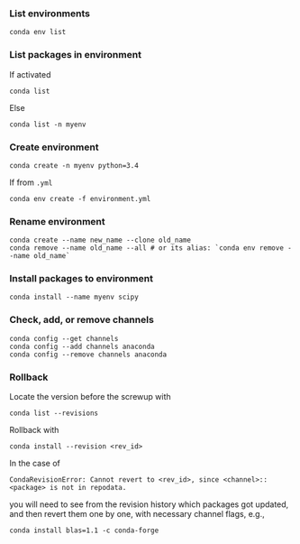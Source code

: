 ### List environments

```
conda env list
```


### List packages in environment

If activated

```
conda list
```

Else

```
conda list -n myenv
```


### Create environment

```
conda create -n myenv python=3.4
```

If from `.yml`

```
conda env create -f environment.yml
```


### Rename environment

```
conda create --name new_name --clone old_name
conda remove --name old_name --all # or its alias: `conda env remove --name old_name`
```


### Install packages to environment

```
conda install --name myenv scipy
```


### Check, add, or remove channels

```
conda config --get channels
conda config --add channels anaconda
conda config --remove channels anaconda
```


### Rollback

Locate the version before the screwup with

```
conda list --revisions
```

Rollback with

```
conda install --revision <rev_id>
```

In the case of

```
CondaRevisionError: Cannot revert to <rev_id>, since <channel>::<package> is not in repodata.
```

you will need to see from the revision history which packages got updated, and then revert them one by one, with necessary channel flags, e.g.,

```
conda install blas=1.1 -c conda-forge
```
